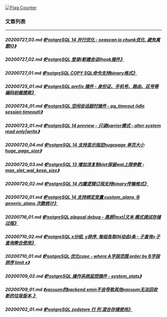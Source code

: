 <a rel="nofollow" href="http://info.flagcounter.com/h9V1"  ><img src="http://s03.flagcounter.com/count/h9V1/bg_FFFFFF/txt_000000/border_CCCCCC/columns_2/maxflags_12/viewers_0/labels_0/pageviews_0/flags_0/"  alt="Flag Counter"  border="0"  ></a>  
  
### 文章列表  
----  
##### 20200727_03.md   [《PostgreSQL 14 并行优化 - seqscan io chunk优化, 避免离散IO》](20200727_03.md)  
##### 20200727_02.md   [《PostgreSQL 登录(新建会话)hook插件》](20200727_02.md)  
##### 20200727_01.md   [《PostgreSQL COPY SQL命令支持binary格式》](20200727_01.md)  
##### 20200725_01.md   [《PostgreSQL prefix 插件 - 身份证、手机号、路由、区号等编码前缀搜索》](20200725_01.md)  
##### 20200724_01.md   [《PostgreSQL 空闲会话超时插件 - pg_timeout (idle session timeout)》](20200724_01.md)  
##### 20200723_01.md   [《PostgreSQL 14 preview - 只读barrier模式 - alter system read only|write》](20200723_01.md)  
##### 20200720_04.md   [《PostgreSQL 14 支持显示指定hugepage 单页大小 huge_page_size》](20200720_04.md)  
##### 20200720_03.md   [《PostgreSQL 13 增加流复制slot保留wal上限参数 - max_slot_wal_keep_size》](20200720_03.md)  
##### 20200720_02.md   [《PostgreSQL 14 内置逻辑订阅支持binary传输格式》](20200720_02.md)  
##### 20200720_01.md   [《PostgreSQL 14 支持绑定变量 custom_plans 与 generic_plans 次数统计》](20200720_01.md)  
##### 20200716_01.md   [《PostgreSQL plpgsql debug - 黑屏|text|文本 模式调试存储过程》](20200716_01.md)  
##### 20200710_02.md   [《PostgreSQL x分组, y排序, 每组各取(N动态)条 - 子查询+子查询聚合使用》](20200710_02.md)  
##### 20200710_01.md   [《PostgreSQL 优化case - where A字段范围 order by B字段排序 limit x》](20200710_01.md)  
##### 20200709_02.md   [《PostgreSQL 操作系统监控插件 - system_stats》](20200709_02.md)  
##### 20200709_01.md   [《vacuum的backend xmin不会导致其他vacuum无法回收新的垃圾版本.》](20200709_01.md)  
##### 20200702_01.md   [《PostgreSQL zedstore 行 列 混合存储使用》](20200702_01.md)  
